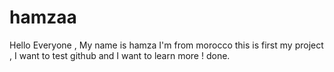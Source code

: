 # hamzaa
Hello Everyone , My name is hamza I'm from morocco this is first my project , I want to test github and I want to learn more ! done.
